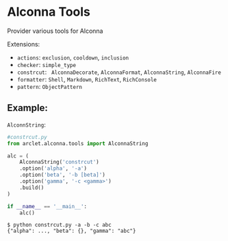 # Alconna Tools

Provider various tools for Alconna

Extensions:

- `actions`: `exclusion`, `cooldown`, `inclusion`
- `checker`: `simple_type`
- `constrcut`: ` AlconnaDecorate`, `AlconnaFormat`, `AlconnaString`, `AlconnaFire`
- `formatter`: `Shell`, `Markdown`, `RichText`, `RichConsole`
- `pattern`: `ObjectPattern`

## Example:

`AlconnString`:

```python
#constrcut.py
from arclet.alconna.tools import AlconnaString

alc = (
    AlconnaString('constrcut')
    .option('alpha', '-a')          
    .option('beta', '-b [beta]')
    .option('gamma', '-c <gamma>')
    .build()
)

if __name__ == '__main__':
    alc()
```

```shell
$ python constrcut.py -a -b -c abc
{"alpha": ..., "beta": {}, "gamma": "abc"}
```
